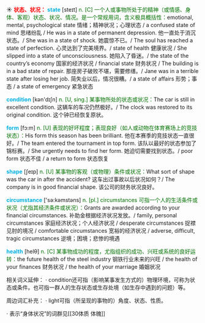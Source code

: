 ☀ <font color="red">**状态、状况：**</font>
<font color="sky blue">**state**</font> [steɪt] 
<font color="rgb(227, 108, 9)">n. [C] 一个人或事物所处于的精神（或情感、身体、客观）状态、状况、情况。是一个常规用词，含义极具概括性：</font>emotional, mental, psychological state 情绪；精神状况；心理状态 / a confused state of mind 思绪纷乱 / He was in a state of permanent depression. 他一直处于消沉状态。/ She was in a state of shock. 她震惊不已。/ The soul has reached a state of perfection. 心灵达到了完美境界。/ state of health 健康状况 / She slipped into a state of unconsciousness. 她陷入了昏迷。/ the state of the country’s economy 国家的经济状况 / financial state 财务状况 / The building is in a bad state of repair. 那座房子破败不堪，需要修缮。/ Jane was in a terrible state after losing her job. 简失业以后，情况很糟。/ a state of affairs 形势；事态 / a state of emergency 紧急状态

<font color="sky blue">**condition**</font> [kən'dɪʃn] 
<font color="rgb(227, 108, 9)">n. [U, sing.] 某事物所处的状态或状况：</font>The car is still in excellent condition. 这辆车的车况仍然极好。/ The clock was restored to its original condition. 这个钟已经恢复原状。

<font color="sky blue">**form**</font> [fɔ:m] 
<font color="rgb(227, 108, 9)">n. [U] 表现的好坏程度；表现良好（如人或动物在体育赛场上的竞技状态）：</font>His form this season has been brilliant. 他在本赛季的竞技状态一直很好。/ The team entered the tournament in top form. 该队以最好的状态参加了锦标赛。/ She urgently needs to find her form. 她迫切需要找到状态。/ poor form 状态不佳 / a return to form 状态恢复

<font color="sky blue">**shape**</font> [ʃeɪp] 
<font color="rgb(227, 108, 9)">n. [U] 某事物的客观（或物理）条件或状况：</font>What sort of shape was the car in after the accident? 这车出过事故以后状况如何？/ The company is in good financial shape. 该公司的财务状况良好。

<font color="sky blue">**circumstance**</font> ['sə:kəmstəns] 
<font color="rgb(227, 108, 9)">n. [pl.] circumstances 可指一个人的生活条件或状况（尤指其经济条件或状况）：</font>Grants are awarded according to your financial circumstances. 补助金根据经济状况发放。/ family, personal circumstances 家庭经济状况；个人经济状况 / desperate circumstances 捉襟见肘的境况 / comfortable circumstances 宽裕的经济状况 / adverse, difficult, tragic circumstances 逆境；困境；悲惨的境遇

<font color="sky blue">**health**</font> [helθ] 
<font color="rgb(227, 108, 9)">n. [C] 某事物成功的程度，尤指组织的成功、兴旺或系统的良好运转：</font>the future health of the steel industry 钢铁行业未来的兴旺 / the health of your finances 财务状况 / the health of your marriage 婚姻状况

相关词义延伸：
· condition还可指（影响某事发生方式的）物理环境，可称为状态或条件。也可指一群人的生存状态或生存处境（如生存中遇到的问题）等。

周边词汇补充：
· light可指（所呈现的事物的）角度、状态、性质。

· 表示“身体状况”的词群见[[30体质 体魄]]

